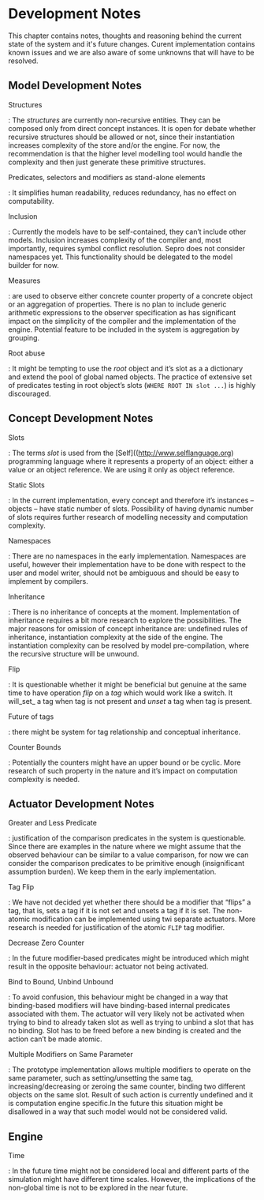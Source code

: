 # Development Notes

This chapter contains notes, thoughts and reasoning behind the current state of
the system and it's future changes. Curent implementation contains known issues
and we are also aware of some unknowns that will have to be resolved.

## Model Development Notes

Structures

: The _structures_ are currently non-recursive entities. They can be composed
only from direct concept instances. It is open for debate whether recursive
structures should be allowed or not, since their instantiation increases
complexity of the store and/or the engine. For now, the recommendation is that
the higher level modelling tool would handle the complexity and then just
generate these primitive structures.

Predicates, selectors and modifiers as stand-alone elements

: It simplifies human readability, reduces redundancy, has no effect on
computability.

Inclusion

: Currently the models have to be self-contained, they can’t include other
models. Inclusion increases complexity of the compiler and, most importantly,
requires symbol conflict resolution. Sepro does not consider namespaces yet.
This functionality should be delegated to the model builder for now.

Measures

: are used to observe either concrete counter property of a concrete object or
an aggregation of properties. There is no plan to include generic arithmetic
expressions to the observer specification as has significant impact on the
simplicity of the compiler and the implementation of the engine.  Potential
feature to be included in the system is aggregation by grouping.

Root abuse

: It might be tempting to use the _root_ object and it’s slot as a a dictionary
and extend the pool of global named objects. The practice of extensive set of
predicates testing in root object’s slots (`WHERE ROOT IN slot ...`) is highly
discouraged.

## Concept Development Notes

Slots

: The terms _slot_ is used from the [Self]((http://www.selflanguage.org)
programming language where it represents a property of an object: either a
value or an object reference. We are using it only as object reference.

Static Slots

: In the current implementation, every concept and therefore it’s instances –
objects – have static number of slots. Possibility of having dynamic number of
slots requires further research of modelling necessity and computation
complexity.

Namespaces

: There are no namespaces in the early implementation. Namespaces are useful,
however their implementation have to be done with respect to the user and model
writer, should not be ambiguous and should be easy to implement by compilers.

Inheritance

: There is no inheritance of concepts at the moment.  Implementation of
inheritance requires a bit more research to explore the possibilities. The
major reasons for omission of concept inheritance are: undefined rules of
inheritance, instantiation complexity at the side of the engine. The
instantiation complexity can be resolved by model pre-compilation, where the
recursive structure will be unwound. 

Flip

: It is questionable whether it might be beneficial but genuine at the same
time to have operation _flip_ on a _tag_ which would work like a switch.  It
will_set_ a tag when tag is not present and _unset_ a tag when tag is present.


Future of tags

: there might be system for tag relationship and conceptual inheritance.

Counter Bounds

: Potentially the counters might have an upper bound or be cyclic. More
research of such property in the nature  and it’s impact on computation
complexity is needed.


## Actuator Development Notes

Greater and Less Predicate

: justification of the comparison predicates in the system is questionable.
Since there are examples in the nature where we might assume that the observed
behaviour can be similar to a value comparison, for now we can consider the
comparison predicates to be primitive enough (insignificant assumption burden).
We keep them in the early implementation.


Tag Flip

: We have not decided yet whether there should be a modifier that “flips” a
tag, that is, sets a tag if it is not set and unsets a tag if it is set. The
non-atomic modification can be implemented using twi separate actuators. More
research is needed for justification of the atomic `FLIP` tag modifier.


Decrease Zero Counter

: In the future modifier-based predicates might be introduced which might
result in the opposite behaviour: actuator not being activated.


Bind to Bound, Unbind Unbound

: To avoid confusion, this behaviour might be changed in a way that
binding-based modifiers will have binding-based internal predicates associated
with them. The actuator will very likely not be activated when trying to bind
to already taken slot as well as trying to unbind a slot that has no binding.
Slot has to be freed before a new binding is created and the action can’t be
made atomic.


Multiple Modifiers on Same Parameter

: The prototype implementation allows
multiple modifiers to operate on the same parameter, such as setting/unsetting
the same tag, increasing/decreasing or zeroing the same counter, binding two
different objects on the same slot. Result of such action is currently
undefined and it is computation engine specific.In the future this situation
might be disallowed in a way that such model would not be considered valid.


## Engine

Time

: In the future time might not be considered local and different parts of the
simulation might have different time scales. However, the implications of the
non-global time is not to be explored in the near future.
